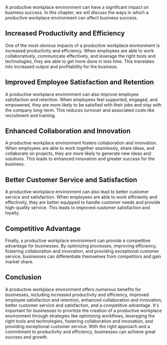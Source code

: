 
A productive workplace environment can have a significant impact on business success. In this chapter, we will discuss the ways in which a productive workplace environment can affect business success.

Increased Productivity and Efficiency
-------------------------------------

One of the most obvious impacts of a productive workplace environment is increased productivity and efficiency. When employees are able to work collaboratively, communicate effectively, and leverage the right tools and technologies, they are able to get more done in less time. This translates into increased output and profitability for the business.

Improved Employee Satisfaction and Retention
--------------------------------------------

A productive workplace environment can also improve employee satisfaction and retention. When employees feel supported, engaged, and empowered, they are more likely to be satisfied with their jobs and stay with the company long-term. This reduces turnover and associated costs like recruitment and training.

Enhanced Collaboration and Innovation
-------------------------------------

A productive workplace environment fosters collaboration and innovation. When employees are able to work together seamlessly, share ideas, and collaborate on projects, they are more likely to generate new ideas and solutions. This leads to enhanced innovation and greater success for the business.

Better Customer Service and Satisfaction
----------------------------------------

A productive workplace environment can also lead to better customer service and satisfaction. When employees are able to work efficiently and effectively, they are better equipped to handle customer needs and provide high-quality service. This leads to improved customer satisfaction and loyalty.

Competitive Advantage
---------------------

Finally, a productive workplace environment can provide a competitive advantage for businesses. By optimizing processes, improving efficiency, fostering collaboration and innovation, and providing exceptional customer service, businesses can differentiate themselves from competitors and gain market share.

Conclusion
----------

A productive workplace environment offers numerous benefits for businesses, including increased productivity and efficiency, improved employee satisfaction and retention, enhanced collaboration and innovation, better customer service and satisfaction, and a competitive advantage. It's important for businesses to prioritize the creation of a productive workplace environment through strategies like optimizing workflows, leveraging the right tools and technologies, fostering collaboration and innovation, and providing exceptional customer service. With the right approach and a commitment to productivity and efficiency, businesses can achieve great success and growth.
